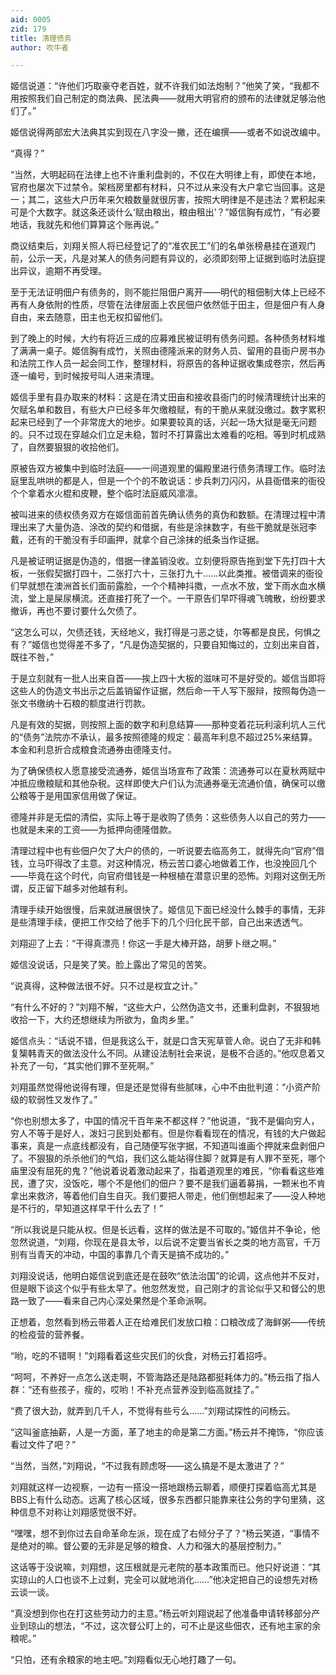 ```yaml
---
aid: 0005
zid: 179
title: 清理债务
author: 吹牛者

---
```




  姬信说道：“许他们巧取豪夺老百姓，就不许我们如法炮制？”他笑了笑，“我都不用按照我们自己制定的商法典、民法典——就用大明官府的颁布的法律就足够治他们了。”

  姬信说得两部宏大法典其实到现在八字没一撇，还在编撰——或者不如说改编中。

  “真得？”

  “当然，大明起码在法律上也不许重利盘剥的，不仅在大明律上有，即使在本地，官府也屡次下过禁令。架档房里都有材料，只不过从来没有大户拿它当回事。这是一；其二，这些大户历年来欠粮数量就很厉害，按照大明律是不是违法？累积起来可是个大数字。就这条还谈什么‘赋由粮出，粮由租出’？”姬信胸有成竹，“有必要地话，我就先和他们算算这个账再说。”

  商议结束后，刘翔关照人将已经登记了的“准农民工”们的名单张榜悬挂在道观门前，公示一天，凡是对某人的债务问题有异议的，必须即刻带上证据到临时法庭提出异议，逾期不再受理。

  至于无法证明佃户有债务的，则不能拦阻佃户离开——明代的租佃制大体上已经不再有人身依附的性质，尽管在法律层面上农民佃户依然低于田主，但是佃户有人身自由，来去随意，田主也无权扣留他们。

  到了晚上的时候，大约有将近三成的应募难民被证明有债务问题。各种债务材料堆了满满一桌子。姬信胸有成竹，关照由德隆派来的财务人员、留用的县衙户房书办和法院工作人员一起会同工作，整理材料，将原告的各种证据收集成卷宗，然后再逐一编号，到时候按号叫人进来清理。

  姬信手里有县办取来的材料：这是在清丈田亩和接收县衙门的时候清理统计出来的欠赋名单和数目，有些大户已经多年欠缴粮赋，有的干脆从来就没缴过。数字累积起来已经到了一个非常庞大的地步。如果要较真的话，兴起一场大狱是毫无问题的。只不过现在穿越众们立足未稳，暂时不打算露出太难看的吃相。等到时机成熟了，自然要狠狠的收拾他们。

  原被告双方被集中到临时法庭——一间道观里的偏殿里进行债务清理工作。临时法庭里乱哄哄的都是人，但是一个个的不敢说话：步兵刺刀闪闪，从县衙借来的衙役个个拿着水火棍和皮鞭，整个临时法庭威风凛凛。

  被叫进来的债权债务双方在姬信面前首先确认债务的真伪和数额。在清理过程中清理出来了大量伪造、涂改的契约和借据，有些是涂抹数字，有些干脆就是张冠李戴，还有的干脆没有手印画押，就拿个自己涂抹的纸条当作证据。

  凡是被证明证据是伪造的，借据一律盖销没收。立刻便将原告拖到堂下先打四十大板，一张假契据打四十，二张打六十，三张打九十……以此类推。被借调来的衙役们早就想在澳洲首长们面前露脸，一个个精神抖擞，一点水不放，堂下雨水血水横流，堂上是屎尿横流。还直接打死了一个。一干原告们早吓得魂飞魄散，纷纷要求撤诉，再也不要讨要什么欠债了。

  “这怎么可以，欠债还钱，天经地义，我打得是刁恶之徒，尔等都是良民，何惧之有？”姬信也觉得差不多了，“凡是伪造契据的，只要自知悔过的，立刻出来自首，既往不咎，”

  于是立刻就有一批人出来自首——挨上四十大板的滋味可不是好受的。姬信当即将这些人的伪造文书出示之后盖销留作证据，然后命一干人写下服辩，按照每伪造一张文书缴纳十石粮的额度进行罚款。

  凡是有效的契据，则按照上面的数字和利息结算——那种变着花玩利滚利坑人三代的“债务”法院亦不承认，最多按照德隆的规定：最高年利息不超过25%来结算。本金和利息折合成粮食流通券由德隆支付。

  为了确保债权人愿意接受流通券，姬信当场宣布了政策：流通券可以在夏秋两赋中冲抵应缴粮赋和其他杂税。这样即使大户们认为流通券毫无流通价值，确保可以缴公粮等于是用国家信用做了保证。

  德隆并非是无偿的清偿，实际上等于是收购了债务：这些债务人以自己的劳力——也就是未来的工资——为抵押向德隆借款。

  清理过程中也有些佃户欠了大户的债的，一听说要去临高务工，就得先向“官府”借钱，立马吓得改了主意。对这种情况，杨云苦口婆心地做着工作，也没挽回几个——毕竟在这个时代，向官府借钱是一种根植在潜意识里的恐怖。刘翔对这倒无所谓，反正留下越多对他越有利。

  清理手续开始很慢，后来就进展很快了。姬信见下面已经没什么棘手的事情，无非是些清理手续，便把工作交给了他手下的几个归化民干部，自己出来透透气。

  刘翔迎了上去：“干得真漂亮！你这一手是大棒开路，胡萝卜继之啊。”

  姬信没说话，只是笑了笑。脸上露出了常见的苦笑。

  “说真得，这种做法很不好。只不过是权宜之计。”

  “有什么不好的？”刘翔不解，“这些大户，公然伪造文书，还重利盘剥，不狠狠地收拾一下，大约还想继续为所欲为，鱼肉乡里。”

  姬信点头：“话说不错，但是我这么干，就是口含天宪草菅人命。说白了无非和韩复榘韩青天的做法没什么不同。从建设法制社会来说，是极不合适的。”他叹息着又补充了一句，“其实他们罪不至死啊。”

  刘翔虽然觉得他说得有理，但是还是觉得有些腻味，心中不由批判道：“小资产阶级的软弱性又发作了。”

  “你也别想太多了，中国的情况千百年来不都这样？”他说道，“我不是偏向穷人，穷人不等于是好人，泼妇刁民到处都有。但是你看看现在的情况，有钱的大户做起事来，真是一点底线都没有，自己随便写张字据，不知道叫谁画个押就来盘剥佃户了。不狠狠的杀杀他们的气焰，我们这么能站得住脚？就算是有人罪不至死，哪个庙里没有屈死的鬼？”他说着说着激动起来了，指着道观里的难民，“你看看这些难民，遭了灾，没饭吃，哪个不是他们的佃户？要不是我们逼着募捐，一颗米也不肯拿出来救济，等着他们自生自灭。我们要把人带走，他们倒想起来了——没人种地是不行的，早知道这样早干什么去了！”

  “所以我说是只能从权。但是长远看，这样的做法是不可取的。”姬信并不争论，他忽然说道，“刘翔，你现在是县太爷，以后说不定要当省长之类的地方高官，千万别有当青天的冲动，中国的事靠几个青天是搞不成功的。”

  刘翔没说话，他明白姬信说到底还是在鼓吹“依法治国”的论调，这点他并不反对，但是眼下谈这个似乎有些太早了。他忽然发觉，自己刚才的言论似乎又和督公的思路一致了——看来自己内心深处果然是个革命派啊。

  正想着，忽然看到杨云带着人正在给难民们发放口粮：口粮改成了海鲜粥——传统的检疫营的营养餐。

  “哟，吃的不错啊！”刘翔看着这些灾民们的伙食，对杨云打着招呼。

  “呵呵，不养好一点怎么送走啊，不管海路还是陆路都挺耗体力的。”杨云指了指人群：“还有些孩子，瘦的，哎哟！不补充点营养没到临高就挂了。”

  “费了很大劲，就弄到几千人，不觉得有些亏么……”刘翔试探性的问杨云。

  “这叫釜底抽薪，人是一方面，革了地主的命是第二方面。”杨云并不掩饰，“你应该看过文件了吧？”

  “当然，当然，”刘翔说，“不过我有顾虑呀——这么搞是不是太激进了？”

  刘翔就这样一边视察，一边有一搭没一搭地跟杨云聊着，顺便打探着临高尤其是BBS上有什么动态。远离了核心区域，很多东西都只能靠来往公务的字句里猜，这种信息不对称让刘翔感觉很不好。

  “嘿嘿，想不到你过去自命革命左派，现在成了右倾分子了？”杨云笑道，“事情不是绝对的嘛。督公要的无非是足够的粮食、人力和强大的基层控制力。”

  这话等于没说嘛，刘翔想，这压根就是元老院的基本政策而已。他只好说道：“其实琼山的人口也谈不上过剩，完全可以就地消化……”他决定把自己的设想先对杨云谈一谈。

  “真没想到你也在打这些劳动力的主意。”杨云听刘翔说起了他准备申请转移部分产业到琼山的想法，“不过，这次督公盯上的，可不止是这些佃农，还有地主家的余粮呢。”

  “只怕，还有余粮家的地主吧。”刘翔看似无心地打趣了一句。



